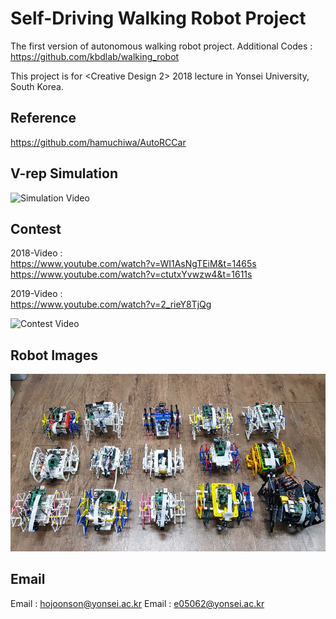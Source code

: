 Self-Driving Walking Robot Project
===

The first version of autonomous walking robot project.
Additional Codes : https://github.com/kbdlab/walking_robot

This project is for <Creative Design 2> 2018 lecture in Yonsei University, South Korea.

Reference
---
https://github.com/hamuchiwa/AutoRCCar

V-rep Simulation
---
![Simulation Video](V-rep_simulation_video.gif)

Contest 
---
2018-Video : <br>
https://www.youtube.com/watch?v=WI1AsNgTEiM&t=1465s <br>
https://www.youtube.com/watch?v=ctutxYvwzw4&t=1611s

2019-Video : <br>
https://www.youtube.com/watch?v=2_rieY8TjQg

![Contest Video](contest_video.gif)

Robot Images
---
![Robot_Image](Robot_Image.jpg)

Email
---
Email : hojoonson@yonsei.ac.kr 
Email : e05062@yonsei.ac.kr
